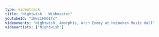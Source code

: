 ```yaml
---
type: videotrack
title: "Nightwish - Wishmaster"
youtubeId: "iNwcIFNdIfc"
videoevents: "Nightwish, Amorphis, Arch Enemy at Heineken Music Hall"
videoartists: ["Nightwish"]
---
```

